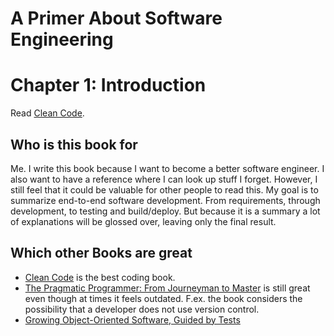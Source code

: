 # A Primer About Software Engineering
# Chapter 1: Introduction

Read [Clean Code](https://www.amazon.com/Clean-Code-Handbook-Software-Craftsmanship/dp/0132350882/ref=sr_1_1?ie=UTF8&qid=1466958142&sr=8-1&keywords=clean+code). 

## Who is this book for
Me. I write this book because I want to become a better software engineer. I also want to have a reference where I can look up stuff I forget. However, I still feel that it could be valuable for other people to read this. My goal is to summarize end-to-end software development. From requirements, through development, to testing and build/deploy. But because it is a summary a lot of explanations will be glossed over, leaving only the final result.

## Which other Books are great
* [Clean Code](https://www.amazon.com/Clean-Code-Handbook-Software-Craftsmanship/dp/0132350882/ref=sr_1_1?ie=UTF8&qid=1466958142&sr=8-1&keywords=clean+code) is the best coding book.
* [The Pragmatic Programmer: From Journeyman to Master](https://www.amazon.com/Pragmatic-Programmer-Journeyman-Master/dp/020161622X/ref=pd_bxgy_14_img_2?ie=UTF8&psc=1&refRID=J9VWCABBDZAJ1KQ6M7Y0) is still great even though at times it feels outdated. F.ex. the book considers the possibility that a developer does not use version control. 
* [Growing Object-Oriented Software, Guided by Tests](https://www.amazon.com/Growing-Object-Oriented-Software-Guided-Tests/dp/0321503627/ref=pd_sim_14_20?ie=UTF8&dpID=51fUKOog3VL&dpSrc=sims&preST=_AC_UL160_SR122%2C160_&psc=1&refRID=J9VWCABBDZAJ1KQ6M7Y0)
